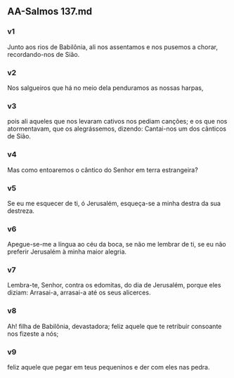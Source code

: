 ## AA-Salmos 137.md
### v1
 Junto aos rios de Babilônia, ali nos assentamos e nos pusemos a chorar, recordando-nos de Sião.
### v2
 Nos salgueiros que há no meio dela penduramos as nossas harpas,
### v3
 pois ali aqueles que nos levaram cativos nos pediam canções; e os que nos atormentavam, que os alegrássemos, dizendo: Cantai-nos um dos cânticos de Sião.
### v4
 Mas como entoaremos o cântico do Senhor em terra estrangeira?
### v5
 Se eu me esquecer de ti, ó Jerusalém, esqueça-se a minha destra da sua destreza.
### v6
 Apegue-se-me a língua ao céu da boca, se não me lembrar de ti, se eu não preferir Jerusalém à minha maior alegria.
### v7
 Lembra-te, Senhor, contra os edomitas, do dia de Jerusalém, porque eles diziam: Arrasai-a, arrasai-a até os seus alicerces.
### v8
 Ah! filha de Babilônia, devastadora; feliz aquele que te retribuir consoante nos fizeste a nós;
### v9
 feliz aquele que pegar em teus pequeninos e der com eles nas pedra.
